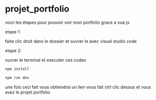 # projet_portfolio

voici les étapes pour pouvoir voir mon portfolio grace a vue.js

etape 1:

faite clic droit dans le dossier et ouvrer le avec visual studio code

etape 2: 

ouvrer le terminal et executer ces codes


```sh
npm install
```

```sh
npm run dev
```

une fois ceci fait vous obtiendrai un lien vous fait ctrl clic dessus et vous avez le projet portfolio

